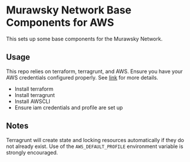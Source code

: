 # Murawsky Network Base Components for AWS

This sets up some base components for the Murawsky Network.

## Usage

This repo relies on terraform, terragrunt, and AWS. Ensure you have your AWS credentials configured properly. See [link](https://github.com/gruntwork-io/terragrunt#keep-your-remote-state-configuration-dry) for more details.

* Install terraform
* Install terragrunt
* Install AWSCLI
* Ensure iam credentials and profile are set up

## Notes

Terragrunt will create state and locking resources automatically if they do not already exist.
Use of the `AWS_DEFAULT_PROFILE` environment variable is strongly encouraged.
